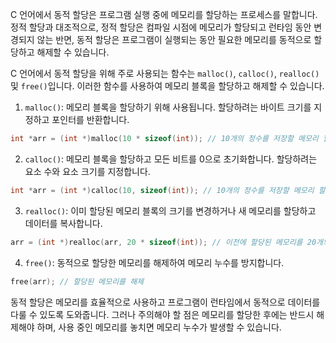 C 언어에서 동적 할당은 프로그램 실행 중에 메모리를 할당하는 프로세스를 말합니다. 정적 할당과 대조적으로, 정적 할당은 컴파일 시점에 메모리가 할당되고 런타임 동안 변경되지 않는 반면, 동적 할당은 프로그램이 실행되는 동안 필요한 메모리를 동적으로 할당하고 해제할 수 있습니다.

C 언어에서 동적 할당을 위해 주로 사용되는 함수는 `malloc()`, `calloc()`, `realloc()` 및 `free()`입니다. 이러한 함수를 사용하여 메모리 블록을 할당하고 해제할 수 있습니다.

1. `malloc()`: 메모리 블록을 할당하기 위해 사용됩니다. 할당하려는 바이트 크기를 지정하고 포인터를 반환합니다.

```c
int *arr = (int *)malloc(10 * sizeof(int)); // 10개의 정수를 저장할 메모리 할당
```

2. `calloc()`: 메모리 블록을 할당하고 모든 비트를 0으로 초기화합니다. 할당하려는 요소 수와 요소 크기를 지정합니다.

```c
int *arr = (int *)calloc(10, sizeof(int)); // 10개의 정수를 저장할 메모리 할당 및 0으로 초기화
```

3. `realloc()`: 이미 할당된 메모리 블록의 크기를 변경하거나 새 메모리를 할당하고 데이터를 복사합니다.

```c
arr = (int *)realloc(arr, 20 * sizeof(int)); // 이전에 할당된 메모리를 20개의 정수를 저장할 크기로 확장 또는 축소
```

4. `free()`: 동적으로 할당한 메모리를 해제하여 메모리 누수를 방지합니다.

```c
free(arr); // 할당된 메모리를 해제
```

동적 할당은 메모리를 효율적으로 사용하고 프로그램이 런타임에서 동적으로 데이터를 다룰 수 있도록 도와줍니다. 그러나 주의해야 할 점은 메모리를 할당한 후에는 반드시 해제해야 하며, 사용 중인 메모리를 놓치면 메모리 누수가 발생할 수 있습니다.
